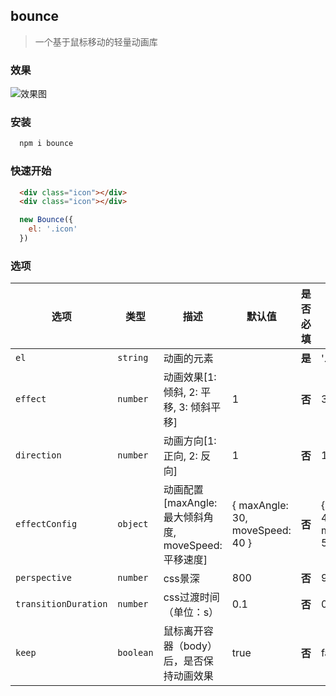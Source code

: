 ## bounce

> 一个基于鼠标移动的轻量动画库

### 效果

![效果图]('./example/effect.gif')

### 安装

```bash
  npm i bounce
```

### 快速开始

```html
  <div class="icon"></div>
  <div class="icon"></div>
```

```js
  new Bounce({
    el: '.icon'
  })
```

### 选项

| 选项 | 类型 | 描述 | 默认值 | 是否必填 | 例子 |
| --- | --- | -- | --- | --- | --- |
| `el` | `string` | 动画的元素 |  | **是** | '.tag'、'#icon' |
| `effect` | `number` | 动画效果[1: 倾斜, 2: 平移, 3: 倾斜平移] | 1 | **否** | 3 |
| `direction` | `number` | 动画方向[1: 正向, 2: 反向] | 1 | **否** | 1 |
| `effectConfig` | `object` | 动画配置[maxAngle: 最大倾斜角度, moveSpeed: 平移速度] | { maxAngle: 30, moveSpeed: 40 } | **否** | { maxAngle: 40, moveSpeed: 50 } |
| `perspective` | `number` | css景深 | 800 | **否** | 900 |
| `transitionDuration` | `number` | css过渡时间（单位：s） | 0.1 | **否** | 0.2 |
| `keep` | `boolean` | 鼠标离开容器（body）后，是否保持动画效果 | true | **否** | false |